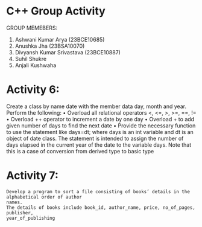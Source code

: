 # C++ Group Activity
GROUP MEMEBERS:
  1) Ashwani Kumar Arya (23BCE10685)
  2) Anushka Jha (23BSA10070)
  3) Divyansh Kumar Srivastava (23BCE10887)
  4) Suhil Shukre
  5) Anjali Kushwaha


# Activity 6:
  Create a class by name date with the member data day, month and year. Perform the following:
	• Overload all relational operators <, <=, >, >=, ==, !=
	• Overload ++ operator to increment a date by one day
	• Overload + to add given number of days to find the next date
	• Provide the necessary function to use the statement like days=dt; where days is an int 
variable and dt is an object of date class. The statement is intended to assign the number of days elapsed in the current year of the date to the variable days. Note that this is a case of conversion from derived type to basic type

# Activity 7:
	Develop a program to sort a file consisting of books’ details in the alphabetical order of author
	names.
	The details of books include book_id, author_name, price, no_of_pages, publisher,
	year_of_publishing
